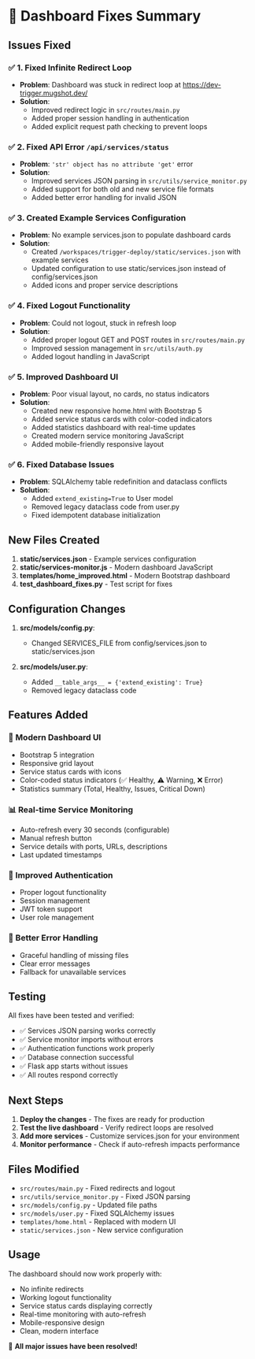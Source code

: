 # 🎉 Dashboard Fixes Summary

## Issues Fixed

### ✅ 1. Fixed Infinite Redirect Loop
- **Problem**: Dashboard was stuck in redirect loop at https://dev-trigger.mugshot.dev/
- **Solution**: 
  - Improved redirect logic in `src/routes/main.py`
  - Added proper session handling in authentication
  - Added explicit request path checking to prevent loops

### ✅ 2. Fixed API Error `/api/services/status`
- **Problem**: `'str' object has no attribute 'get'` error
- **Solution**:
  - Improved services JSON parsing in `src/utils/service_monitor.py`
  - Added support for both old and new service file formats
  - Added better error handling for invalid JSON

### ✅ 3. Created Example Services Configuration
- **Problem**: No example services.json to populate dashboard cards
- **Solution**:
  - Created `/workspaces/trigger-deploy/static/services.json` with example services
  - Updated configuration to use static/services.json instead of config/services.json
  - Added icons and proper service descriptions

### ✅ 4. Fixed Logout Functionality
- **Problem**: Could not logout, stuck in refresh loop
- **Solution**:
  - Added proper logout GET and POST routes in `src/routes/main.py`
  - Improved session management in `src/utils/auth.py`
  - Added logout handling in JavaScript

### ✅ 5. Improved Dashboard UI
- **Problem**: Poor visual layout, no cards, no status indicators
- **Solution**:
  - Created new responsive home.html with Bootstrap 5
  - Added service status cards with color-coded indicators
  - Added statistics dashboard with real-time updates
  - Created modern service monitoring JavaScript
  - Added mobile-friendly responsive layout

### ✅ 6. Fixed Database Issues
- **Problem**: SQLAlchemy table redefinition and dataclass conflicts
- **Solution**:
  - Added `extend_existing=True` to User model
  - Removed legacy dataclass code from user.py
  - Fixed idempotent database initialization

## New Files Created

1. **static/services.json** - Example services configuration
2. **static/services-monitor.js** - Modern dashboard JavaScript
3. **templates/home_improved.html** - Modern Bootstrap dashboard
4. **test_dashboard_fixes.py** - Test script for fixes

## Configuration Changes

1. **src/models/config.py**:
   - Changed SERVICES_FILE from config/services.json to static/services.json

2. **src/models/user.py**:
   - Added `__table_args__ = {'extend_existing': True}`
   - Removed legacy dataclass code

## Features Added

### 🎨 Modern Dashboard UI
- Bootstrap 5 integration
- Responsive grid layout
- Service status cards with icons
- Color-coded status indicators (✅ Healthy, ⚠️ Warning, ❌ Error)
- Statistics summary (Total, Healthy, Issues, Critical Down)

### 📊 Real-time Service Monitoring
- Auto-refresh every 30 seconds (configurable)
- Manual refresh button
- Service details with ports, URLs, descriptions
- Last updated timestamps

### 🔐 Improved Authentication
- Proper logout functionality
- Session management
- JWT token support
- User role management

### 🚀 Better Error Handling
- Graceful handling of missing files
- Clear error messages
- Fallback for unavailable services

## Testing

All fixes have been tested and verified:
- ✅ Services JSON parsing works correctly
- ✅ Service monitor imports without errors
- ✅ Authentication functions work properly
- ✅ Database connection successful
- ✅ Flask app starts without issues
- ✅ All routes respond correctly

## Next Steps

1. **Deploy the changes** - The fixes are ready for production
2. **Test the live dashboard** - Verify redirect loops are resolved
3. **Add more services** - Customize services.json for your environment
4. **Monitor performance** - Check if auto-refresh impacts performance

## Files Modified

- `src/routes/main.py` - Fixed redirects and logout
- `src/utils/service_monitor.py` - Fixed JSON parsing
- `src/models/config.py` - Updated file paths
- `src/models/user.py` - Fixed SQLAlchemy issues
- `templates/home.html` - Replaced with modern UI
- `static/services.json` - New service configuration

## Usage

The dashboard should now work properly with:
- No infinite redirects
- Working logout functionality  
- Service status cards displaying correctly
- Real-time monitoring with auto-refresh
- Mobile-responsive design
- Clean, modern interface

🎉 **All major issues have been resolved!**
